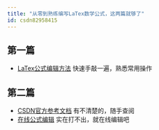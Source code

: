 ```yaml
---
title: "从零到熟练编写LaTex数学公式，这两篇就够了"
id: csdn82958415
---
```


## 第一篇

*   [LaTex公式编辑方法](https://blog.csdn.net/Datawhale/article/details/82789174)
    快速手敲一遍，熟悉常用操作

## 第二篇

*   [CSDN官方参考文档](https://katex.org/docs/supported.html)
    有不清楚的，随手查阅
*   [在线公式编辑](http://latex.codecogs.com/eqneditor/editor.php)
    实在打不出，就在线编辑吧